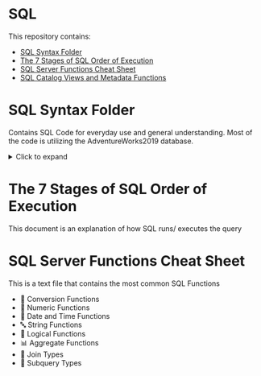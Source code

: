 # SQL
This repository contains:
- [SQL Syntax Folder](/SQL%20Syntax)
- [The 7 Stages of SQL Order of Execution](/7%20Stages%20of%20SQL%20Order%20of%20Execution.txt)
- [SQL Server Functions Cheat Sheet](/SQL%20Server%20Functions%20Cheat%20Sheet.txt)
- [SQL Catalog Views and Metadata Functions](/SQL%20Catalog%20Views%20and%20Metadata%20Functions.sql)

# SQL Syntax Folder
Contains SQL Code for everyday use and general understanding. Most of the code is utilizing the AdventureWorks2019 database.

<details>
  <summary>Click to expand</summary>
  
## SQL Basics Pt 1
SQL Code goes over:
- Creating a Database & Schema
- Creating Custom Variables
- Creating a Table and understanding the different types of variables
- Understaiding DEFAULT and NULL values
- SELECT Statements
- INSERT INTO, UPDATE & SET and ALTER TABLE

## SQL Basics Pt 2
Restores [AdventureWorks2019](https://github.com/Microsoft/sql-server-samples/releases/download/adventureworks/AdventureWorks2019.bak) backup file and reviews basic SQL Queries. You can also use this [link](https://learn.microsoft.com/en-us/sql/samples/adventureworks-install-configure?view=sql-server-ver16&tabs=ssms) to obtain the newest AdventureWorks backup file.
- Backup of AdventureWorks2019
- SELECT TOP
- WHERE
- DELETE
- UPDATE & SET
- INTO
- TRUNCATE

## SQL Basics Pt 3
Part 3 goes over:
- ORDER BY
- DISTINCT
- GROUP BY
- HAVING

## SQL Intermediate Pt 1
SQL Code goes a bit deeper and goes over:
- ISNULL & COALESCE
- NULLIF
- CAST
- CONVERT
- GETDATE, DATEADD, & DATEDIFF
- CASE, STRING_AGG, & XML PATH

## SQL Intermediate Pt 2
SQL Code utilizing the different types of joins:
- INNER JOIN
- LEFT JOIN
- RIGHT JOIN
- FULL OUTTER JOIN
- CROSS APPLY
- UNION
- EXCEPT

## Indexes
SQL Code discussing the types of indexes:
- CLUSTERED INDEX
- NONCLUSTERED INDEX
- UNIQUE
- PRIMARY KEY
- COMPOSIT KEY

## Window Functions
- ROW_NUMBER
- RANK
- DENSE_RANK
- NTILE
- LAG
- LEAD
- FIRST_VALUE
- LAST_VALUE
</details>

# The 7 Stages of SQL Order of Execution
This document is an explanation of how SQL runs/ executes the query

# SQL Server Functions Cheat Sheet
This is a text file that contains the most common SQL Functions
- 🔄 Conversion Functions
- 🔢 Numeric Functions
- 📅 Date and Time Functions
- 🔤 String Functions
- 🧠 Logical Functions
- 📊 Aggregate Functions
- 🔗 Join Types
- 🧩 Subquery Types


